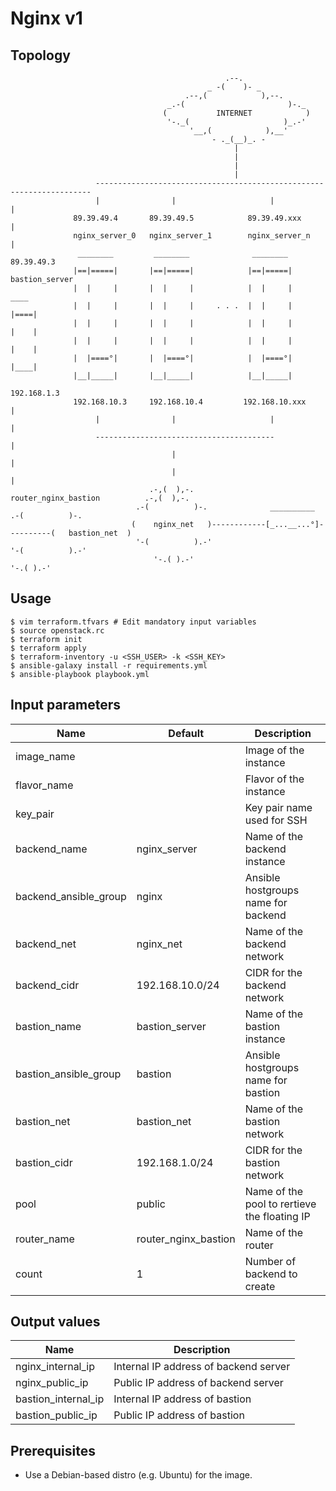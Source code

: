 # Nginx v1

## Topology
```
                                                .--.
                                            _ -(    )- _
                                       .--,(            ),--.
                                   _.-(                       )-._
                                  (           INTERNET            )
                                   '-._(                     )_.-'
                                        '__,(            ),__'
                                             - ._(__)_. -
                                                  |
                                                  |
                                                  |
                                                  |
                   ---------------------------------------------------------------------
                   |                |                     |                            |
              89.39.49.4       89.39.49.5            89.39.49.xxx                      |
              nginx_server_0   nginx_server_1        nginx_server_n                    |
               ________         ________              ________                        89.39.49.3
              |==|=====|       |==|=====|            |==|=====|                     bastion_server
              |  |     |       |  |     |            |  |     |                      ____
              |  |     |       |  |     |     . . .  |  |     |                     |====|
              |  |     |       |  |     |            |  |     |                     |    |
              |  |     |       |  |     |            |  |     |                     |    |
              |  |====°|       |  |====°|            |  |====°|                     |____|
              |__|_____|       |__|_____|            |__|_____|
                                                                                    192.168.1.3
              192.168.10.3     192.168.10.4         192.168.10.xxx                     |
                   |                |                     |                            |
                   ----------------------------------------                            |
                                    |                                                  |
                                    |                                                  |
                               .-,(  ),-.            router_nginx_bastion          .-,(  ),-.
                            .-(          )-.              __________            .-(          )-.
                           (    nginx_net   )------------[_...__...°]----------(   bastion_net  )
                            '-(          ).-'                                   '-(          ).-'
                                '-.( ).-'                                           '-.( ).-'
```

## Usage
```
$ vim terraform.tfvars # Edit mandatory input variables
$ source openstack.rc
$ terraform init
$ terraform apply
$ terraform-inventory -u <SSH_USER> -k <SSH_KEY>
$ ansible-galaxy install -r requirements.yml
$ ansible-playbook playbook.yml
```
## Input parameters
| Name                  | Default              | Description                                  |
|-----------------------|----------------------|----------------------------------------------|
| image_name            |                      | Image of the instance                        |
| flavor_name           |                      | Flavor of the instance                       |
| key_pair              |                      | Key pair name used for SSH                   |
| backend_name          | nginx_server         | Name of the backend instance                 |
| backend_ansible_group | nginx                | Ansible hostgroups name for backend          |
| backend_net           | nginx_net            | Name of the backend network                  |
| backend_cidr          | 192.168.10.0/24      | CIDR for the backend network                 |
| bastion_name          | bastion_server       | Name of the bastion instance                 |
| bastion_ansible_group | bastion              | Ansible hostgroups name for bastion          |
| bastion_net           | bastion_net          | Name of the bastion network                  |
| bastion_cidr          | 192.168.1.0/24       | CIDR for the bastion network                 |
| pool                  | public               | Name of the pool to rertieve the floating IP |
| router_name           | router_nginx_bastion | Name of the router                           |
| count                 | 1                    | Number of backend to create                  |

## Output values
| Name                | Description                                  |
|---------------------|----------------------------------------------|
| nginx_internal_ip   | Internal IP address of backend server        |
| nginx_public_ip     | Public IP address of backend server          |
| bastion_internal_ip | Internal IP address of bastion               |
| bastion_public_ip   | Public IP address of bastion                 |

## Prerequisites
* Use a Debian-based distro (e.g. Ubuntu) for the image.

